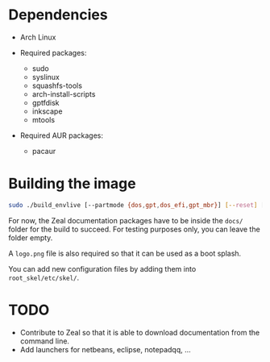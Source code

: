 # Dependencies
- Arch Linux

- Required packages:
  - sudo
  - syslinux
  - squashfs-tools
  - arch-install-scripts
  - gptfdisk
  - inkscape
  - mtools

- Required AUR packages:
  - pacaur

# Building the image

```sh
sudo ./build_envlive [--partmode {dos,gpt,dos_efi,gpt_mbr}] [--reset] [--builduser username] [--verbose] [--ignore light:big:full:aur] [--askpass] out.img [root_password]
```

For now, the Zeal documentation packages have to be inside the `docs/` folder for the build to succeed.
For testing purposes only, you can leave the folder empty.

A `logo.png` file is also required so that it can be used as a boot splash.

You can add new configuration files by adding them into `root_skel/etc/skel/`.

# TODO
- Contribute to Zeal so that it is able to download documentation from the command line.
- Add launchers for netbeans, eclipse, notepadqq, ...
